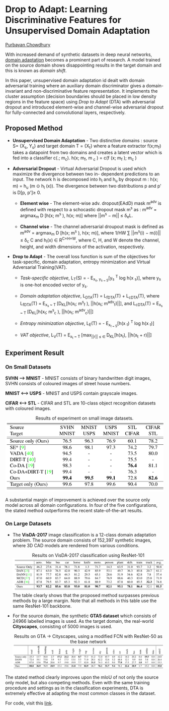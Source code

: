 # Drop to Adapt: Learning Discriminative Features for Unsupervised Domain Adaptation

[Purbayan Chowdhury](https://www.linkedin.com/in/purbayan-chowdhury-38126914a/)

With increased demand of synthetic datasets in deep neural networks, [domain adaptation](https://en.wikipedia.org/wiki/Domain_adaptation) becomes a prominent part of research. A model trained on the source domain shows disappointing results in the target domain and this is known as _domain shift_.

In this paper, unsupervised domain adaptation id dealt with domain adversarial training where an auxiliary domain discriminator gives a domain-invariant and non-discriminative feature representation. It implements the cluster assumption (decision boundaries should be placed in low density regions in the feature space) using _Drop to Adapt_ (DTA) with adversarial dropout and introduced element-wise and channel-wise adversarial dropout for fully-connected and convolutional layers, respectively.

## Proposed Method

- **Unsupervised Domain Adaptation** - Two distinctive domains : source S= {X<sub>s</sub>, Y<sub>s</sub>} and target domain T = {X<sub>t</sub>} where a feature extractor f(x;m<sub>f</sub>) takes a datapoint from two domains and creates a latent vector which is fed into a classifier c(.; m<sub>c</sub>). h(x; m<sub>f</sub>, m <sub>c</sub> ) = c(f (x; m<sub>f</sub> ); m<sub>c</sub> )
- **Adversarial Dropout** - Virtual Adversarial Dropout is used which maximize the divergence between two in-
  dependent predictions to an input. The network h is decomposed into h<sub>l</sub> and h<sub>u</sub> by dropout m : h(x; m) = h<sub>u</sub> (m ⊙ h<sub>l</sub> (x)). The divergence between two distributions p and p' is D[p, p']≥ 0.

  - **Element wise** - The element-wise adv. dropout(EAdD) mask m<sup>adv</sup> is defined with respect to a schocastic dropout mask m<sup>s</sup> as : m<sup>adv</sup> = argmax<sub>m</sub> D [h(x; m<sup>s</sup> ), h(x; m)] where &#124;&#124;m<sup>s</sup> − m&#124;&#124; ≤ δ<sub>e</sub>L.

  - **Channel wise** - The channel adversarial droupout mask is defined as m<sup>adv</sup> = argmax<sub>m</sub> D [h(x; m<sup>s</sup> ), h(x; m)], where 1/HW ∑ &#124;&#124;m<sup>s</sup>(i) − m(i)&#124;&#124; ≤ δ<sub>c</sub> C and h<sub>l</sub>(x) ∈ R<sup>C×H×W</sup>, where C, H, and W denote the channel, height,
    and width dimensions of the activation, respectively.

- **Drop to Adapt** - The overall loss function is sum of the objectives for task-specific, domain adaptation, entropy minimization and Virtual Adversarial Training(VAT).

  - _Task-specific objective_, L<sub>T</sub>(S) = - E<sub>x<sub>s</sub>, y<sub>s</sub><sub> ~ S</sub></sub>[y<sub>s</sub> <sup>T</sup> log h(x <sub>s</sub>)], where y<sub>s</sub> is one-hot encoded vector of y<sub>s</sub>.

  - _Domain adaptation objective_, L<sub>DTA</sub>(T) = L<sub>fDTA</sub>(T) + L<sub>cDTA</sub>(T),
    where L<sub>fDTA</sub>(T) = E<sub>x<sub>s</sub> ~ T </sub> [D<sub>KL</sub>[h(x<sub>t</sub>; m<sup>s</sup><sub>f</sub> ), &#124;&#124;h(x<sub>t</sub>; m<sup>adv</sup><sub>f</sub>)&#124;&#124;],
    and L<sub>cDTA</sub>(T) = E<sub>x<sub>s</sub> ~ T </sub> [D<sub>KL</sub>[h(x<sub>t</sub>; m<sup>s</sup><sub>c</sub> ), &#124;&#124;h(x<sub>t</sub>; m<sup>adv</sup><sub>c</sub>)&#124;&#124;]

  - _Entropy minimization objective_, L<sub>E</sub>(T) = - E<sub>x<sub>t</sub><sub> ~ S</sub></sub>[h(x <sub>t</sub>) <sup>T</sup> log h(x <sub>t</sub>)]

  - _VAT objective_, L<sub>V</sub>(T) = E<sub>x<sub>t</sub> ~ T </sub> [max<sub>&#124;&#124;r&#124;&#124; ≤ ∈ </sub> D<sub>KL</sub>[h(x<sub>t</sub>), &#124;&#124;h(x<sub>t</sub> + r)&#124;&#124;]

## Experiment Result

### On Small Datasets

**SVHN ⟶ MNIST** - MNIST consists of binary handwritten
digit images, SVHN consists of coloured images of street
house numbers.

**MNIST ⟷ USPS** - MNIST and USPS contain grayscale
images.

**CIFAR ⟷ STL** - CIFAR and STL are 10-class object recognition datasets with coloured images.

<div align="center">
<div>Results of experiment on small image datasets.</div>
<img src="./images/da_small.png">
</div>

A substantial margin of improvement is achieved over the source only model across all domain configurations. In four of the five configurations, the stated method outperforms the recent state-of-the-art results.

### On Large Datasets

- The **VisDA-2017** image classification is a 12-class domain adaptation problem. The source domain consists of 152,397 synthetic images, where 3D CAD models are rendered from various conditions.

  <div align="center">
  <div>Results on VisDA-2017 classification using ResNet-101</div>
  <img src="./images/da_large.png">
  </div>
  The table clearly shows that the proposed method surpasses previous methods by a large margin. Note that all methods in this table use the same ResNet-101 backbone.

- For the source domain, the synthetic **GTA5 dataset** which consists of 24966 labelled images is used. As the target domain, the real-world **Cityscapes**, consisting of 5000 images is used.
  <div align="center">
  <div>Results on GTA → Cityscapes, using a modified FCN with ResNet-50 as the base network</div>
  <img src="./images/da_large1.png">
  </div>

The stated method clearly improves upon the mIoU of not only the source only model, but also competing methods. Even with the same training procedure and settings as in the classification experiments, DTA is extremely effective at adapting the most common classes in the dataset.

For code, visit this [link](https://github.com/postBG/DTA.pytorch).
